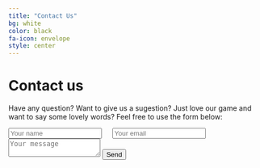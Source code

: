 ```yaml
---
title: "Contact Us"
bg: white
color: black
fa-icon: envelope
style: center
---
```


# Contact us

Have any question? Want to give us a sugestion? Just love our game and want to say some lovely words? Feel free to use the form below:

<form action="https://formspree.io/support@beyondnebula.com" method="POST">
  <div class="row">
    <div class="six columns">
      <input class="u-full-width" type="text" name="name" placeholder="Your name">
      <input class="u-full-width" type="email" name="email" placeholder="Your email">
    </div>      
    <textarea class="u-full-width" name="message" placeholder="Your message"></textarea>
    <button type="submit" class="button-primary">Send</button>
  </div>
</form>
